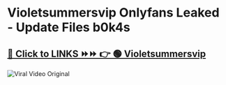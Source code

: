 
 # Violetsummersvip Onlyfans Leaked - Update Files b0k4s

## <h2><a href="https://clipsfans.com/Violetsummersvip&ref=git">🔗 Click to LINKS ⏩⏩ 👉 🟢 Violetsummersvip </a></h2>

<a href="https://clipsfans.com/Violetsummersvip&ref=git" rel="nofollow" data-target="animated-image.originalLink"><img src="https://i.ibb.co.com/xMMVF88/686577567.gif" alt="Viral Video Original" style="max-width: 100%; display: inline-block;" data-target="animated-image.originalImage"></a>

